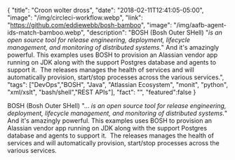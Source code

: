{
  "title": "Croon wolter dross",
  "date": "2018-02-11T12:41:05-05:00",
  "image": "/img/circleci-workflow.webp",
  "link": "https://github.com/eddiewebb/bosh-bamboo",
  "image": "/img/aafb-agent-ids-match-bamboo.webp",
  "description": "BOSH (Bosh Outer SHell) \"<em>is an open source tool for release engineering, deployment, lifecycle management, and monitoring of distributed systems.</em>\" And it's amazingly powerful. This examples uses BOSH to provision an Alassian vendor app running on JDK along with the support Postgres database and agents to support it.  The releases manages the health of services and will automatically provision, start/stop processes across the various services.",
  "tags": ["DevOps","BOSH", "Java", "Atlassian Ecosystem", "monit", "python", "xml/xslt", "bash/shell","REST APIs"],
  "fact": "",
  "featured":false
}

BOSH (Bosh Outer SHell) "...<em> is an open source tool for release engineering, deployment, lifecycle management, and monitoring of distributed systems.</em>" And it's amazingly powerful. This examples uses BOSH to provision an Alassian vendor app running on JDK along with the support Postgres database and agents to support it.  The releases manages the health of services and will automatically provision, start/stop processes across the various services.
